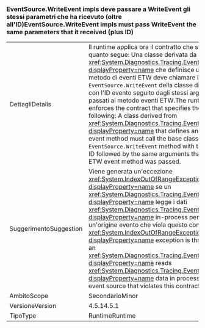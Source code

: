 ### <a name="eventsourcewriteevent-impls-must-pass-writeevent-the-same-parameters-that-it-received-plus-id"></a><span data-ttu-id="22aee-101">EventSource.WriteEvent impls deve passare a WriteEvent gli stessi parametri che ha ricevuto (oltre all'ID)</span><span class="sxs-lookup"><span data-stu-id="22aee-101">EventSource.WriteEvent impls must pass WriteEvent the same parameters that it received (plus ID)</span></span>

|   |   |
|---|---|
|<span data-ttu-id="22aee-102">Dettagli</span><span class="sxs-lookup"><span data-stu-id="22aee-102">Details</span></span>|<span data-ttu-id="22aee-103">Il runtime applica ora il contratto che specifica quanto segue: Una classe derivata da <xref:System.Diagnostics.Tracing.EventSource?displayProperty=name> che definisce un metodo di eventi ETW deve chiamare il metodo <code>EventSource.WriteEvent</code> della classe di base con l'ID evento seguito dagli stessi argomenti passati al metodo eventi ETW.</span><span class="sxs-lookup"><span data-stu-id="22aee-103">The runtime now enforces the contract that specifies the following: A class derived from <xref:System.Diagnostics.Tracing.EventSource?displayProperty=name> that defines an ETW event method must call the base class <code>EventSource.WriteEvent</code> method with the event ID followed by the same arguments that the ETW event method was passed.</span></span>|
|<span data-ttu-id="22aee-104">Suggerimento</span><span class="sxs-lookup"><span data-stu-id="22aee-104">Suggestion</span></span>|<span data-ttu-id="22aee-105">Viene generata un'eccezione <xref:System.IndexOutOfRangeException?displayProperty=name> se un <xref:System.Diagnostics.Tracing.EventListener?displayProperty=name> legge i dati <xref:System.Diagnostics.Tracing.EventSource?displayProperty=name> in-process per un'origine evento che viola questo contratto.</span><span class="sxs-lookup"><span data-stu-id="22aee-105">An <xref:System.IndexOutOfRangeException?displayProperty=name> exception is thrown if an <xref:System.Diagnostics.Tracing.EventListener?displayProperty=name> reads <xref:System.Diagnostics.Tracing.EventSource?displayProperty=name> data in process for an event source that violates this contract.</span></span>|
|<span data-ttu-id="22aee-106">Ambito</span><span class="sxs-lookup"><span data-stu-id="22aee-106">Scope</span></span>|<span data-ttu-id="22aee-107">Secondario</span><span class="sxs-lookup"><span data-stu-id="22aee-107">Minor</span></span>|
|<span data-ttu-id="22aee-108">Versione</span><span class="sxs-lookup"><span data-stu-id="22aee-108">Version</span></span>|<span data-ttu-id="22aee-109">4.5.1</span><span class="sxs-lookup"><span data-stu-id="22aee-109">4.5.1</span></span>|
|<span data-ttu-id="22aee-110">Tipo</span><span class="sxs-lookup"><span data-stu-id="22aee-110">Type</span></span>|<span data-ttu-id="22aee-111">Runtime</span><span class="sxs-lookup"><span data-stu-id="22aee-111">Runtime</span></span>|

